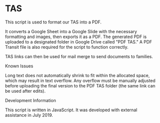 # TAS
This script is used to format our TAS into a PDF.

It converts a Google Sheet into a Google Slide with the necessary formatting and images, then exports it as a PDF. The generated PDF is uploaded to a designated folder in Google Drive called "PDF TAS." A PDF Transit file is also required for the script to function correctly.

TAS links can then be used for mail merge to send documents to families.

Known Issues

Long text does not automatically shrink to fit within the allocated space, which may result in text overflow. Any overflow must be manually adjusted before uploading the final version to the PDF TAS folder (the same link can be used after edits).

Development Information

This script is written in JavaScript.
It was developed with external assistance in July 2019.
